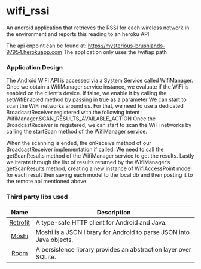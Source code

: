 # wifi_rssi
An android application that retrieves the RSSI for each wireless network in the environment and reports this reading to an heroku API

The api enpoint can be found at:
https://mysterious-brushlands-97954.herokuapp.com
The application only uses the /wifiap path

### Application Design
The Android WiFi API is accessed via a System Service called WifiManager. Once we obtain a WifiManager service instance, we evaluate if the WiFi is enabled on the client’s device. If false, we enable it by calling the setWifiEnabled method by passing in true as a parameter 
We can start to scan the WiFi networks around us. For that, we need to use a dedicated BroadcastReceiver registered with the following intent :
WifiManager.SCAN_RESULTS_AVAILABLE_ACTION
Once the BroadcastReceiver is registered, we can start to scan the WiFi networks by calling the startScan method of the WifiManager service.

When the scanning is ended, the onReceive method of our BroadcastReceiver implementation if called. We need to call the getScanResults method of the WifiManager service to get the results.
Lastly we iterate  through the list of results returned by the WifiManager’s getScanResults method, creating a new instance of WifiAccessPoint model for each result then saving each model to the local db and then posting it to the remote api mentioned above.

### Third party libs used
| Name             | Description   |
| :-------------:|--------------|
| [Retrofit](https://square.github.io/retrofit/) |  A type-safe HTTP client for Android and Java. |
| [Moshi](https://github.com/square/moshi) | Moshi is a JSON library for Android to parse JSON into Java objects. |
| [Room](https://developer.android.com/topic/libraries/architecture/room) | A persistence library provides an abstraction layer over SQLite. |
